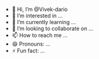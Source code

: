 - 👋 Hi, I’m @Vivek-dario
- 👀 I’m interested in ...
- 🌱 I’m currently learning ...
- 💞️ I’m looking to collaborate on ...
- 📫 How to reach me ...
- 😄 Pronouns: ...
- ⚡ Fun fact: ...

<!---
Vivek-dario/Vivek-dario is a ✨ special ✨ repository because its `README.md` (this file) appears on your GitHub profile.
You can click the Preview link to take a look at your changes.
--->

